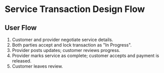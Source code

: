 # Service Transaction Design Flow

## User Flow
1. Customer and provider negotiate service details.
2. Both parties accept and lock transaction as "In Progress".
3. Provider posts updates; customer reviews progress.
4. Provider marks service as complete; customer accepts and payment is released.
5. Customer leaves review.
